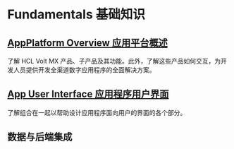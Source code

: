 # Fundamentals 基础知识
## [AppPlatform Overview  应用平台概述](../OverviewAppPlatform.md)
了解 HCL Volt MX 产品、子产品及其功能。此外，了解这些产品如何交互，为开发人员提供开发全渠道数字应用程序的全面解决方案。

## [App User Interface  应用程序用户界面](./AppUserInterface.md)
了解组合在一起以帮助设计应用程序面向用户的界面的各个部分。

## 数据与后端集成